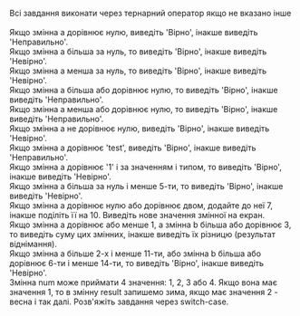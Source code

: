 Всі завдання виконати через тернарний оператор якщо не вказано інше <br>
<br>
Якщо змінна a дорівнює нулю, виведіть 'Вірно', інакше виведіть 'Неправильно'.<br>
Якщо змінна a більша за нуль, то виведіть 'Вірно', інакше виведіть 'Невірно'.<br>
Якщо змінна a менша за нуль, то виведіть 'Вірно', інакше виведіть 'Невірно'.<br>
Якщо змінна a більша або дорівнює нулю, то виведіть 'Вірно', інакше виведіть 'Неправильно'.<br>
Якщо змінна a менша або дорівнює нулю, то виведіть 'Вірно', інакше виведіть 'Неправильно'.<br>
Якщо змінна a не дорівнює нулю, виведіть 'Вірно', інакше виведіть 'Невірно'.<br>
Якщо змінна a дорівнює 'test', виведіть 'Вірно', інакше виведіть 'Неправильно'.<br>
Якщо змінна a дорівнює '1' і за значенням і типом, то виведіть 'Вірно', інакше виведіть 'Невірно'.<br>
Якщо змінна a більша за нуль і менше 5-ти, то виведіть 'Вірно', інакше виведіть 'Невірно'.<br>
Якщо змінна a дорівнює нулю або дорівнює двом, додайте до неї 7, інакше поділіть її на 10. Виведіть нове значення змінної на екран.<br>
Якщо змінна a дорівнює або менше 1, а змінна b більша або дорівнює 3, то виведіть суму цих змінних, інакше виведіть їх різницю (результат віднімання).<br>
Якщо змінна a більше 2-х і менше 11-ти, або змінна b більша або дорівнює 6-ти і менше 14-ти, то виведіть 'Вірно', інакше виведіть 'Невірно'.<br>
Змінна num може приймати 4 значення: 1, 2, 3 або 4. Якщо вона має значення 1, то в змінну result запишемо зима, якщо має значення 2 - весна і так далі. Розв'яжіть завдання через switch-case.<br>
